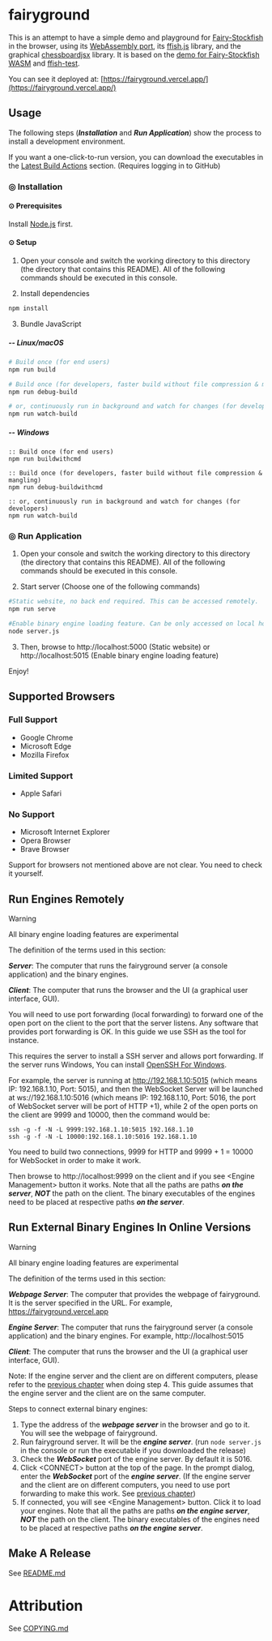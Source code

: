 ﻿# fairyground

This is an attempt to have a simple demo and playground for [Fairy-Stockfish](https://github.com/ianfab/Fairy-Stockfish) in the browser, using its [WebAssembly port](https://github.com/ianfab/fairy-stockfish.wasm), its [ffish.js](https://www.npmjs.com/package/ffish-es6) library, and the graphical [chessboardjsx](https://github.com/hoshizorista/fairyground) library. It is based on the [demo for Fairy-Stockfish WASM](https://github.com/ianfab/fairy-stockfish-nnue-wasm-demo) and [ffish-test](https://github.com/thearst3rd/ffish-test).

You can see it deployed at: [https://fairyground.vercel.app/](https://fairyground.vercel.app/)

## Usage

The following steps (_**Installation**_ and _**Run Application**_) show the process to install a development environment.

If you want a one-click-to-run version, you can download the executables in the [Latest Build Actions](https://github.com/ianfab/fairyground/actions/workflows/ci.yml?query=event%3Apush+event%3Aworkflow_dispatch) section. (Requires logging in to GitHub)

### ◎ Installation

#### ⊙ Prerequisites

Install [Node.js](https://nodejs.org/en/download) first.

#### ⊙ Setup

1. Open your console and switch the working directory to this directory (the directory that contains this README). All of the following commands should be executed in this console.

2. Install dependencies

```bash
npm install
```

3. Bundle JavaScript

##### -- Linux/macOS

```bash
# Build once (for end users)
npm run build

# Build once (for developers, faster build without file compression & mangling)
npm run debug-build

# or, continuously run in background and watch for changes (for developers)
npm run watch-build
```

##### -- Windows

```batch
:: Build once (for end users)
npm run buildwithcmd

:: Build once (for developers, faster build without file compression & mangling)
npm run debug-buildwithcmd

:: or, continuously run in background and watch for changes (for developers)
npm run watch-build
```

### ◎ Run Application

1. Open your console and switch the working directory to this directory (the directory that contains this README). All of the following commands should be executed in this console.

2. Start server (Choose one of the following commands)

```bash
#Static website, no back end required. This can be accessed remotely.
npm run serve

#Enable binary engine loading feature. Can be only accessed on local host.
node server.js
```

3. Then, browse to http://localhost:5000 (Static website) or http://localhost:5015 (Enable binary engine loading feature)

Enjoy!

## Supported Browsers

### Full Support

- Google Chrome
- Microsoft Edge
- Mozilla Firefox

### Limited Support

- Apple Safari

### No Support

- Microsoft Internet Explorer
- Opera Browser
- Brave Browser

Support for browsers not mentioned above are not clear. You need to check it yourself.

## Run Engines Remotely

> [!WARNING]
> All binary engine loading features are experimental

The definition of the terms used in this section:

*__Server__*: The computer that runs the fairyground server (a console application) and the binary engines.

*__Client__*: The computer that runs the browser and the UI (a graphical user interface, GUI).

You will need to use port forwarding (local forwarding) to forward one of the open port on the client to the port that the server listens. Any software that provides port forwarding is OK. In this guide we use SSH as the tool for instance.

This requires the server to install a SSH server and allows port forwarding. If the server runs Windows, You can install [OpenSSH For Windows](https://github.com/PowerShell/Win32-OpenSSH/releases).

For example, the server is running at http://192.168.1.10:5015 (which means IP: 192.168.1.10, Port: 5015), and then the WebSocket Server will be launched at ws://192.168.1.10:5016 (which means IP: 192.168.1.10, Port: 5016, the port of WebSocket server will be port of HTTP +1), while 2 of the open ports on the client are 9999 and 10000, then the command would be:

```
ssh -g -f -N -L 9999:192.168.1.10:5015 192.168.1.10
ssh -g -f -N -L 10000:192.168.1.10:5016 192.168.1.10
```

You need to build two connections, 9999 for HTTP and 9999 + 1 = 10000 for WebSocket in order to make it work.

Then browse to http://localhost:9999 on the client and if you see \<Engine Management\> button it works. Note that all the paths are paths *__on the server__*, *__NOT__* the path on the client. The binary executables of the engines need to be placed at respective paths *__on the server__*.

## Run External Binary Engines In Online Versions

> [!WARNING]
> All binary engine loading features are experimental

The definition of the terms used in this section:

*__Webpage Server__*: The computer that provides the webpage of fairyground. It is the server specified in the URL. For example, https://fairyground.vercel.app

*__Engine Server__*: The computer that runs the fairyground server (a console application) and the binary engines. For example, http://localhost:5015

*__Client__*: The computer that runs the browser and the UI (a graphical user interface, GUI).

Note: If the engine server and the client are on different computers, please refer to the [previous chapter](https://github.com/ianfab/fairyground#run-engines-remotely) when doing step 4. This guide assumes that the engine server and the client are on the same computer.

Steps to connect external binary engines:

1. Type the address of the *__webpage server__* in the browser and go to it. You will see the webpage of fairyground.
2. Run fairyground server. It will be the *__engine server__*. (run `node server.js` in the console or run the executable if you downloaded the release)
3. Check the *__WebSocket__* port of the engine server. By default it is 5016.
4. Click \<CONNECT\> button at the top of the page. In the prompt dialog, enter the *__WebSocket__* port of the *__engine server__*. (If the engine server and the client are on different computers, you need to use port forwarding to make this work. See [previous chapter](https://github.com/ianfab/fairyground#run-engines-remotely))
5. If connected, you will see \<Engine Management\> button. Click it to load your engines.  Note that all the paths are paths *__on the engine server__*, *__NOT__* the path on the client. The binary executables of the engines need to be placed at respective paths *__on the engine server__*.

## Make A Release

See [README.md](./release_make/README.md)

# Attribution

See [COPYING.md](COPYING.md)
